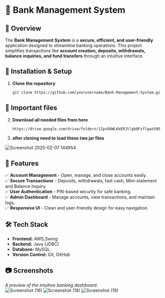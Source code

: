 # 🏦 Bank Management System  

## 📌 Overview  
The **Bank Management System** is a **secure, efficient, and user-friendly** application designed to streamline banking operations. This project simplifies transactions like **account creation, deposits, withdrawals, balance inquiries, and fund transfers** through an intuitive interface.  

## 🔧 Installation & Setup  
1. **Clone the repository**  
   ```bash
   git clone https://github.com/yourusername/Bank-Management-System.git

## 🔧 Important files   
2. **Download all needed files from here**  
   ```bash
   https://drive.google.com/drive/folders/1IpvOAWL6kERJtlgb0FsflgwzS9OTb10T?usp=drive_link

3. **after cloning need to load these two jar files**



![Screenshot 2025-02-07 144954](https://github.com/user-attachments/assets/2ab8e3c5-f524-4e23-9e5b-b1e08296ffac)

## 🚀 Features  
✅ **Account Management** - Open, manage, and close accounts easily.  
✅ **Secure Transactions** - Deposits, withdrawals, fast cash, Mini-statement and Balance Inquiry.  
✅ **User Authentication** - PIN-based security for safe banking.  
✅ **Admin Dashboard** - Manage accounts, view transactions, and maintain logs.  
✅ **Responsive UI** - Clean and user-friendly design for easy navigation.  

## 🛠️ Tech Stack  
- **Frontend:** AWS,Swing
- **Backend:** Java (JDBC)  
- **Database:** MySQL  
- **Version Control:** Git, GitHub  

## 📷 Screenshots  

_A preview of the intuitive banking dashboard._  
![Screenshot (16)](https://github.com/user-attachments/assets/61c26295-6dba-472c-a4e8-1c6e71104aff)
![Screenshot (18)](https://github.com/user-attachments/assets/edb32d48-c67e-4b73-8f40-509434fbe9a0)
![Screenshot (19)](https://github.com/user-attachments/assets/c9988f33-26df-412f-b0be-4620de92e6ba)

